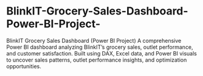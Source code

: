 # BlinkIT-Grocery-Sales-Dashboard-Power-BI-Project-
BlinkIT Grocery Sales Dashboard (Power BI Project) A comprehensive Power BI dashboard analyzing BlinkIT’s grocery sales, outlet performance, and customer satisfaction. Built using DAX, Excel data, and Power BI visuals to uncover sales patterns, outlet performance insights, and optimization opportunities.
